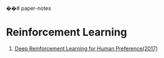 ��#   p a p e r - n o t e s # Reinforcement Learning1. [Deep Reinforcement Learning for Human Preference(2017)](RL/human_annotate/human_annotate.md) 
 
